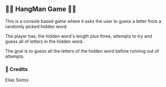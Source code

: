 
## 🕵️‍♂️ HangMan Game 🕵️‍♂️

This is a console based game where it asks the user to guess a letter from a randomly picked hidden word. 

The player has, the hidden word's length plus three, attempts to try and guess all of letters in the hidden word.

The goal is to guess all the letters of the hidden word before running out of attempts.

### 📃 Credits 
Elias Sixtos
